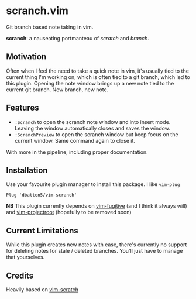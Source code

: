 # scranch.vim

Git branch based note taking in vim.

**scranch**: a nauseating portmanteau of *scratch* and *branch*.

## Motivation

Often when I feel the need to take a quick note in vim, it's usually tied to
the current thing I'm working on, which is often tied to a git branch, which
led to this plugin. Opening the note window brings up a new note tied to the
current git branch. New branch, new note.

## Features

- `:Scranch` to open the scranch note window and into insert mode. Leaving the
window automatically closes and saves the window.
- `:ScranchPreview` to open the scranch window but keep focus on the current
window. Same command again to close it.

With more in the pipeline, including proper documentation.

## Installation

Use your favourite plugin manager to install this package. I like `vim-plug`

```
Plug 'dbatten5/vim-scranch'
```

**NB**
This plugin currently depends on [vim-fugitive](https://github.com/tpope/vim-fugitive)
(and I think it always will) and [vim-projectroot](https://github.com/dbakker/vim-projectroot)
(hopefully to be removed soon)

## Current Limitations

While this plugin creates new notes with ease, there's currently no support
for deleting notes for stale / deleted branches. You'll just have to manage
that yourselves.

## Credits

Heavily based on [vim-scratch](https://github.com/mtth/scratch.vim)
